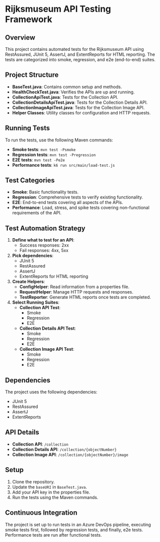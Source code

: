 # Rijksmuseum API Testing Framework

## Overview
This project contains automated tests for the Rijksmuseum API using RestAssured, JUnit 5, AssertJ, and ExtentReports for HTML reporting. The tests are categorized into smoke, regression, and e2e (end-to-end) suites.

## Project Structure
- **BaseTest.java**: Contains common setup and methods.
- **HealthCheckTest.java**: Verifies the APIs are up and running.
- **CollectionApiTest.java**: Tests for the Collection API.
- **CollectionDetailsApiTest.java**: Tests for the Collection Details API.
- **CollectionImageApiTest.java**: Tests for the Collection Image API.
- **Helper Classes**: Utility classes for configuration and HTTP requests.

## Running Tests
To run the tests, use the following Maven commands:

- **Smoke tests**: `mvn test -Psmoke`
- **Regression tests**: `mvn test -Pregression`
- **E2E tests**: `mvn test -Pe2e`
- **Performance tests**: `k6 run src/main/load-test.js`

## Test Categories
- **Smoke**: Basic functionality tests.
- **Regression**: Comprehensive tests to verify existing functionality.
- **E2E**: End-to-end tests covering all aspects of the APIs.
- **Performance**: Load, stress, and spike tests covering non-functional requirements of the API.

## Test Automation Strategy
1. **Define what to test for an API**:
    - Success responses: 2xx
    - Fail responses: 4xx, 5xx
2. **Pick dependencies**:
    - JUnit 5
    - RestAssured
    - AssertJ
    - ExtentReports for HTML reporting
3. **Create Helpers**:
    - **ConfigHelper**: Read information from a properties file.
    - **RequestHelper**: Manage HTTP requests and responses.
    - **TestReporter**: Generate HTML reports once tests are completed.
4. **Select Running Suites**:
    - **Collection API Test**:
        - Smoke
        - Regression
        - E2E
    - **Collection Details API Test**:
        - Smoke
        - Regression
        - E2E
    - **Collection Image API Test**:
        - Smoke
        - Regression
        - E2E

## Dependencies
The project uses the following dependencies:

- JUnit 5
- RestAssured
- AssertJ
- ExtentReports

## API Details
- **Collection API**: `/collection`
- **Collection Details API**: `/collection/{objectNumber}`
- **Collection Image API**: `/collection/{objectNumber}/image`

## Setup
1. Clone the repository.
2. Update the `baseURI` in `BaseTest.java`.
3. Add your API key in the properties file.
4. Run the tests using the Maven commands.

## Continuous Integration
The project is set up to run tests in an Azure DevOps pipeline, executing smoke tests first, followed by regression tests, and finally, e2e tests. Performance tests are run after functional tests.
